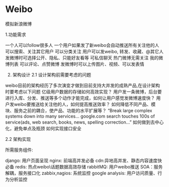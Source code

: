 # Weibo
模拟新浪微博

1.功能需求

一个人可以follow很多人
一个用户如果发了新weibo会自动推送所有关注他的人
可以搜索、关注其它用户
可以分类关注
用户可以发weibo, 转发、收藏、@其它人
发微博时可选择公开、隐私、只能好友看等
可私信聊天
热门微博无需关注 
我的微博列表
可以评论、点赞微博
发微博时可以上传图片、视频、可以发表情

2. 架构设计
2.1 设计架构前需要考虑的问题

weibo目前的架构经历了多次演变才做到目前支持大并发的成熟产品,在设计架构时要考虑以下问题
亿级用户数据的存储如何高效实现？
用户发一条微博，后台要进行入库、分发、推送等多个动作才能完成，如何让用户感觉发微博速度快？
用户发weibo要推送给关注他的人，如何提高推送效率？
如何降低不同产品、模块、服务之前的耦合，使产品、功能的水平扩展等？
“Break large complex systems down into many services… google.com search touches 100s of service(ads, web search, books, news, spelling correction…”
如何做到去中心化，避免单点及瓶颈
如何实现接口安全
 

2.2 架构实现

所需服务组件:

django: 用户页面呈现
nginx: 前端高并发必备
cdn:异地高并发、静态内容速度快必备
redis: 热点weibo\话题数据高效存储
rabbitMQ: 用户weibo推送
SOA：服务解耦，服务接口化
zabbix,nagios: 系统监控
google analysis: 用户访问质量、行为分析监控
